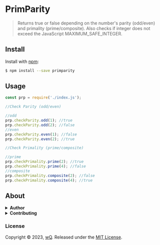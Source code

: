 # PrimParity
> Returns true or false depending on the number's parity (odd/even) and primality (prime/composite).
> Also checks if integer does not exceed the JavaScript MAXIMUM_SAFE_INTEGER.

## Install

Install with [npm](https://www.npmjs.com/):

```sh
$ npm install --save primparity
```

## Usage

```js
const prp = require('./index.js');

//Check Parity (odd/even)

//odd
prp.checkParity.odd(1); //true
prp.checkParity.odd(2); //false
//even
prp.checkParity.even(1); //false
prp.checkParity.even(2); //true

//Check Primality (prime/composite)

//prime
prp.checkPrimality.prime(2); //true
prp.checkPrimality.prime(4); //false
//composite
prp.checkPrimality.composite(2); //false
prp.checkPrimality.composite(4); //true
```


## About

<details>
<summary><strong>Author</strong></summary>
<b>wQ (iamstrawberry)</b>
</details>
<details>
<summary><strong>Contributing</strong></summary>
Pull requests and stars are always welcome.
</details>

### License

Copyright © 2023, [wQ](https://github.com/iamstrawberry).
Released under the [MIT License](LICENSE).
